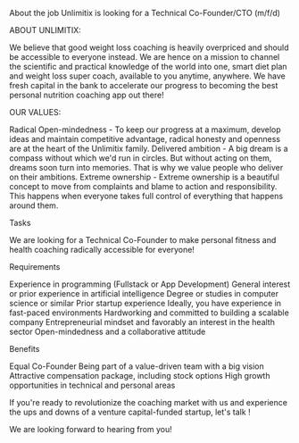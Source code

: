 About the job
Unlimitix is looking for a Technical Co-Founder/CTO (m/f/d)

ABOUT UNLIMITIX:

We believe that good weight loss coaching is heavily overpriced and should be accessible to everyone instead. We are hence on a mission to channel the scientific and practical knowledge of the world into one, smart diet plan and weight loss super coach, available to you anytime, anywhere. We have fresh capital in the bank to accelerate our progress to becoming the best personal nutrition coaching app out there!

OUR VALUES:

Radical Open-mindedness - To keep our progress at a maximum, develop ideas and maintain competitive advantage, radical honesty and openness are at the heart of the Unlimitix family.
Delivered ambition - A big dream is a compass without which we'd run in circles. But without acting on them, dreams soon turn into memories. That is why we value people who deliver on their ambitions.
Extreme ownership - Extreme ownership is a beautiful concept to move from complaints and blame to action and responsibility. This happens when everyone takes full control of everything that happens around them.


Tasks

We are looking for a Technical Co-Founder to make personal fitness and health coaching radically accessible for everyone!

Requirements

Experience in programming (Fullstack or App Development)
General interest or prior experience in artificial intelligence
Degree or studies in computer science or similar
Prior startup experience
Ideally, you have experience in fast-paced environments
Hardworking and committed to building a scalable company
Entrepreneurial mindset and favorably an interest in the health sector
Open-mindedness and a collaborative attitude


Benefits

Equal Co-Founder
Being part of a value-driven team with a big vision
Attractive compensation package, including stock options
High growth opportunities in technical and personal areas


If you're ready to revolutionize the coaching market with us and experience the ups and downs of a venture capital-funded startup, let's talk !

We are looking forward to hearing from you!
